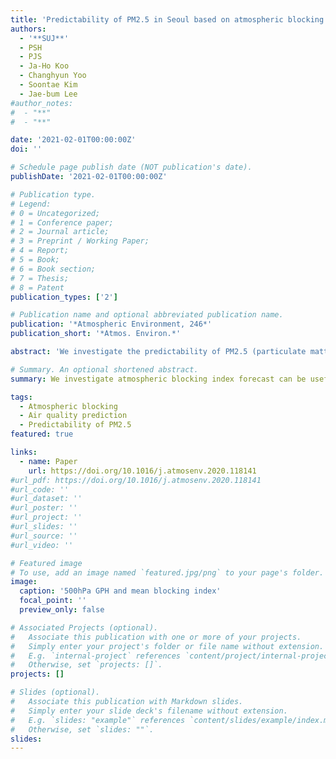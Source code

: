```yaml
---
title: 'Predictability of PM2.5 in Seoul based on atmospheric blocking forecasts using the NCEP global forecast system'
authors:
  - '**SUJ**'
  - PSH
  - PJS
  - Ja-Ho Koo
  - Changhyun Yoo
  - Soontae Kim
  - Jae-bum Lee
#author_notes:
#  - "**"
#  - "**"

date: '2021-02-01T00:00:00Z'
doi: ''

# Schedule page publish date (NOT publication's date).
publishDate: '2021-02-01T00:00:00Z'

# Publication type.
# Legend: 
# 0 = Uncategorized; 
# 1 = Conference paper; 
# 2 = Journal article;
# 3 = Preprint / Working Paper; 
# 4 = Report; 
# 5 = Book; 
# 6 = Book section;
# 7 = Thesis; 
# 8 = Patent
publication_types: ['2']

# Publication name and optional abbreviated publication name.
publication: '*Atmospheric Environment, 246*'
publication_short: '*Atmos. Environ.*'

abstract: 'We investigate the predictability of PM2.5 (particulate matter with diameters 2.5 μm) concentration in Seoul using atmospheric blocking forecasts during four winter seasons (December, January, and February) of 2015–2019. Atmospheric blocking is predicted using the National Centers for Environmental Prediction (NCEP) Global Forecast System (GFS), and PM2.5 concentration in Seoul of the same period are obtained from the surface measurements of the National Institute of Environmental Research (NIER). We define blocking indices using two methods: the anomaly method and the gradient method. Correlation analysis establishes the relationship between the blocking and PM2.5 concentrations in Seoul. The result based on the anomaly method exhibits strong positive and negative correlation coefficients respectively over the East Sea and Japan and the vicinity of Lake Baikal. The correlation coefficient from the blocking index of the gradient method reveals a similar pattern, and the maximum values are found within the longitude range of 130–150°E Building on the relationship between PM2.5 in Seoul and the blocking index, we perform PM2.5 prediction using the GFS forecast of the atmospheric blocking index. The prediction shows reliable performance at least up to a five-day forecast. This atmospheric blocking based dynamical and statistical PM2.5 prediction can be a useful tool for mid-range PM2.5 forecast.'

# Summary. An optional shortened abstract.
summary: We investigate atmospheric blocking index forecast can be useful for mid-range PM2.5 predictability in Seoul

tags:
  - Atmospheric blocking
  - Air quality prediction
  - Predictability of PM2.5
featured: true

links:
  - name: Paper
    url: https://doi.org/10.1016/j.atmosenv.2020.118141
#url_pdf: https://doi.org/10.1016/j.atmosenv.2020.118141
#url_code: ''
#url_dataset: ''
#url_poster: ''
#url_project: ''
#url_slides: ''
#url_source: ''
#url_video: ''

# Featured image
# To use, add an image named `featured.jpg/png` to your page's folder.
image:
  caption: '500hPa GPH and mean blocking index'
  focal_point: ''
  preview_only: false

# Associated Projects (optional).
#   Associate this publication with one or more of your projects.
#   Simply enter your project's folder or file name without extension.
#   E.g. `internal-project` references `content/project/internal-project/index.md`.
#   Otherwise, set `projects: []`.
projects: []

# Slides (optional).
#   Associate this publication with Markdown slides.
#   Simply enter your slide deck's filename without extension.
#   E.g. `slides: "example"` references `content/slides/example/index.md`.
#   Otherwise, set `slides: ""`.
slides:
---
```

